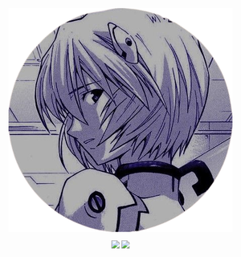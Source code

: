 <p align = "center">
    <img src="https://raw.githubusercontent.com/gehennaclub/Eva/main/Assets/icon.png">
</p>

<p align = "center">
    <img src="https://img.shields.io/github/v/release/gehennaclub/Eva?style=for-the-badge">
    <img src="https://img.shields.io/github/issues-raw/gehenna/Eva?style=for-the-badge">
  </a>
</p>
